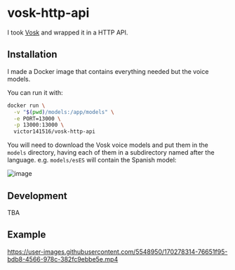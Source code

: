 # vosk-http-api

I took [Vosk](https://github.com/alphacep/vosk-api) and wrapped it in a HTTP API.

## Installation

I made  a Docker image that contains everything needed but the voice models.

You can run it with:

```bash
docker run \
  -v "$(pwd)/models:/app/models" \
  -e PORT=13000 \
  -p 13000:13000 \
  victor141516/vosk-http-api
```

You will need to download the Vosk voice models and put them in the `models` directory, having each of them in a subdirectory named after the language. e.g. `models/esES` will contain the Spanish model:

![image](https://user-images.githubusercontent.com/5548950/170455858-caafe5c1-941e-4ce0-9032-fb2dbcc1fb3d.png)

## Development

TBA

## Example

https://user-images.githubusercontent.com/5548950/170278314-76651f95-bdb8-4566-978c-382fc9ebbe5e.mp4
